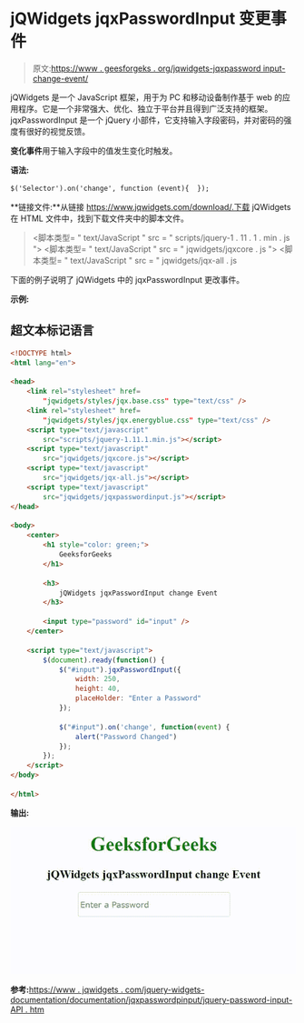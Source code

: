 # jQWidgets jqxPasswordInput 变更事件

> 原文:[https://www . geesforgeks . org/jqwidgets-jqxpassword input-change-event/](https://www.geeksforgeeks.org/jqwidgets-jqxpasswordinput-change-event/)

jQWidgets 是一个 JavaScript 框架，用于为 PC 和移动设备制作基于 web 的应用程序。它是一个非常强大、优化、独立于平台并且得到广泛支持的框架。jqxPasswordInput 是一个 jQuery 小部件，它支持输入字段密码，并对密码的强度有很好的视觉反馈。

**变化事件**用于输入字段中的值发生变化时触发。

**语法:**

```html
$('Selector').on('change', function (event){  }); 
```

**链接文件:**从链接 https://www.jqwidgets.com/download/.下载 jQWidgets 在 HTML 文件中，找到下载文件夹中的脚本文件。

> <link rel="”stylesheet”" href="”jqwidgets/styles/jqx.base.css”" type="”text/css”">
> <脚本类型= " text/JavaScript " src = " scripts/jquery-1 . 11 . 1 . min . js "></脚本类型>
> <脚本类型= " text/JavaScript " src = " jqwidgets/jqxcore . js "></脚本类型>
> <脚本类型= " text/JavaScript " src = " jqwidgets/jqx-all . js

下面的例子说明了 jQWidgets 中的 jqxPasswordInput 更改事件。

**示例:**

## 超文本标记语言

```html
<!DOCTYPE html>
<html lang="en">

<head>
    <link rel="stylesheet" href=
        "jqwidgets/styles/jqx.base.css" type="text/css" />
    <link rel="stylesheet" href=
        "jqwidgets/styles/jqx.energyblue.css" type="text/css" />
    <script type="text/javascript" 
        src="scripts/jquery-1.11.1.min.js"></script>
    <script type="text/javascript" 
        src="jqwidgets/jqxcore.js"></script>
    <script type="text/javascript" 
        src="jqwidgets/jqx-all.js"></script>
    <script type="text/javascript" 
        src="jqwidgets/jqxpasswordinput.js"></script>
</head>

<body>
    <center>
        <h1 style="color: green;">
            GeeksforGeeks
        </h1>

        <h3>
            jQWidgets jqxPasswordInput change Event
        </h3>

        <input type="password" id="input" />
    </center>

    <script type="text/javascript">
        $(document).ready(function() {
            $("#input").jqxPasswordInput({
                width: 250,
                height: 40,
                placeHolder: "Enter a Password"
            });

            $("#input").on('change', function(event) {
                alert("Password Changed")
            });
        });
    </script>
</body>

</html>
```

**输出:**

![](img/c3bfe50d119db8b96dba4dde9aa8cc8f.png)

**参考:**[https://www . jqwidgets . com/jquery-widgets-documentation/documentation/jqxpasswordpinput/jquery-password-input-API . htm](https://www.jqwidgets.com/jquery-widgets-documentation/documentation/jqxpasswordinput/jquery-password-input-api.htm)